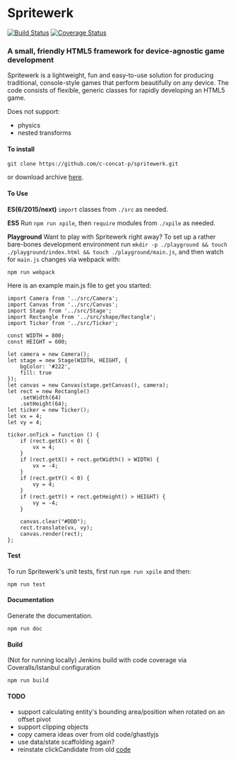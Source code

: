 Spritewerk
==========

[![Build Status](https://travis-ci.org/c-concat-p/spritewerk.svg?branch=master)](https://travis-ci.org/c-concat-p/spritewerk)
[![Coverage Status](https://coveralls.io/repos/github/c-concat-p/spritewerk/badge.svg?branch=master&stopCachingBadges=true)](https://coveralls.io/github/c-concat-p/spritewerk?branch=master&stopCachingBadges=true)

### A small, friendly HTML5 framework for device-agnostic game development
Spritewerk is a lightweight, fun and easy-to-use solution for producing traditional, console-style games that perform beautifully on any device. The code consists of flexible, generic classes for rapidly developing an HTML5 game.

Does not support:

* physics
* nested transforms

#### To install
    git clone https://github.com/c-concat-p/spritewerk.git

or download archive [here](https://github.com/c-concat-p/spritewerk/archive/master.zip).

#### To Use
**ES(6/2015/next)**
`import` classes from `./src` as needed.

**ES5**
Run `npm run xpile`, then `require` modules from `./xpile` as needed.

**Playground**
Want to play with Spritewerk right away? To set up a rather bare-bones development environment run `mkdir -p ./playground && touch ./playground/index.html && touch ./playground/main.js`, and then watch for `main.js` changes via webpack with:

    npm run webpack

Here is an example main.js file to get you started:

    import Camera from '../src/Camera';
    import Canvas from '../src/Canvas';
    import Stage from '../src/Stage';
    import Rectangle from '../src/shape/Rectangle';
    import Ticker from '../src/Ticker';

    const WIDTH = 800;
    const HEIGHT = 600;

    let camera = new Camera();
    let stage = new Stage(WIDTH, HEIGHT, {
        bgColor: '#222',
        fill: true
    });
    let canvas = new Canvas(stage.getCanvas(), camera);
    let rect = new Rectangle()
        .setWidth(64)
        .setHeight(64);
    let ticker = new Ticker();
    let vx = 4;
    let vy = 4;

    ticker.onTick = function () {
        if (rect.getX() < 0) {
            vx = 4;
        }
        if (rect.getX() + rect.getWidth() > WIDTH) {
            vx = -4; 
        }
        if (rect.getY() < 0) {
            vy = 4;
        }
        if (rect.getY() + rect.getHeight() > HEIGHT) {
            vy = -4;
        }

        canvas.clear("#DDD");
        rect.translate(vx, vy);
        canvas.render(rect);
    };


#### Test
To run Spritewerk's unit tests, first run `npm run xpile` and then:

    npm run test

#### Documentation
Generate the documentation.

    npm run doc

#### Build
(Not for running locally) Jenkins build with code coverage via Coveralls/Istanbul configuration

    npm run build

#### TODO
* support calculating entity's bounding area/position when rotated on an offset pivot
* support clipping objects
* copy camera ideas over from old code/ghastlyjs
* use data/state scaffolding again?
* reinstate clickCandidate from old [code](https://github.com/c-concat-p/spritewerk/blob/worlds/src/events/input.js)
